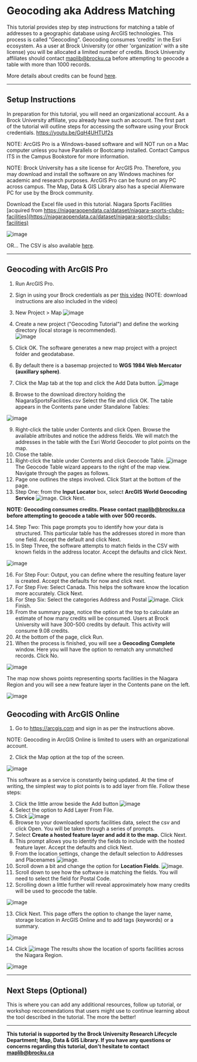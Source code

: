# Geocoding aka Address Matching
This tutorial provides step by step instructions for matching a table of addresses to a geographic database using ArcGIS technologies. This process is called "Geocoding". Geocoding consumes 'credits' in the Esri ecosystem. As a user at Brock University (or other 'organization' with a site license) you will be allocated a limited number of credits. Brock University affiliates should contact maplib@brocku.ca before attempting to geocode a table with more than 1000 records.

More details about credits can be found [here](https://www.esri.com/en-us/arcgis/products/credits/overview?rsource=%2Fsoftware%2Farcgis%2Farcgisonline%2Fcredits).  

----

## Setup Instructions
In preparation for this tutorial, you will need an organizational account. As a Brock University affiliate, you already have such an account. The first part of the tutorial will outline steps for accessing the software using your Brock credentials. https://youtu.be/GqH4UHTUf2s 

NOTE: ArcGIS Pro is a Windows-based software and will NOT run on a Mac computer unless you have Parallels or Bootcamp installed. Contact Campus ITS in the Campus Bookstore for more information.  

NOTE: Brock University has a site license for ArcGIS Pro. Therefore, you may download and install the software on any Windows machines for academic and research purposes. ArcGIS Pro can be found on any PC across campus. The Map, Data & GIS Library also has a special Alienware PC for use by the Brock community.  

Download the Excel file used in this tutorial. Niagara Sports Facilities [acquired from https://niagaraopendata.ca/dataset/niagara-sports-clubs-facilities](https://niagaraopendata.ca/dataset/niagara-sports-clubs-facilities) 

![image](https://user-images.githubusercontent.com/45638590/227005932-a60acb9f-3b34-4203-9088-5f012f652355.png)

OR...
The CSV is also available [here](NiagaraSportsFacilities.csv).  

----

## Geocoding with ArcGIS Pro

1. Run ArcGIS Pro.
2. Sign in using your Brock credentials as per [this video](https://youtu.be/GqH4UHTUf2s) (NOTE: download instructions are also included in the video)
3. New Project > Map ![image](https://user-images.githubusercontent.com/45638590/227007092-cd43a99b-9b42-4152-a8ca-44f35939986f.png)  

4. Create a new project ("Geocoding Tutorial") and define the working directory (local storage is recommended).  
 ![image](https://user-images.githubusercontent.com/45638590/227007255-e290f578-fdfb-4353-a90b-6c9803f4e25b.png)  
 
5. Click OK. The software generates a new map project with a project folder and geodatabase.
6. By default there is a basemap projected to **WGS 1984 Web Mercator (auxillary sphere)**.
7. Click the Map tab at the top and click the Add Data button. ![image](https://user-images.githubusercontent.com/45638590/227008015-26c10409-bc60-42d9-ae8e-cdc336f8519f.png)  
8. Browse to the download directory holding the NiagaraSportsFacilities.csv Select the file and click OK.
The table appears in the Contents pane under Standalone Tables:

![image](https://user-images.githubusercontent.com/45638590/227008580-a7c08919-b388-4492-9c60-3ec9ebc785f9.png)  

9. Right-click the table under Contents and click Open. Browse the available attributes and notice the address fields. We will match the addresses in the table with the Esri World Geocoder to plot points on the map.
10. Close the table.
11. Right-click the table under Contents and click Geocode Table.
![image](https://user-images.githubusercontent.com/45638590/227594718-e6fe8d94-7661-4e1f-ad61-d10eff85dc5b.png)  The Geocode Table wizard appears to the right of the map view. Navigate through the pages as follows.  
12. Page one outlines the steps involved. Click Start at the bottom of the page.  
13. Step One: from the **Input Locator** box, select **ArcGIS World Geocoding Service** ![image](https://user-images.githubusercontent.com/45638590/227595597-36186f55-7200-4d7c-881d-4f349f5f2063.png).  Click Next.

**NOTE: Geocoding consumes credits. Please contact maplib@brocku.ca before attempting to geocode a table with over 500 records.**

14. Step Two: This page prompts you to identify how your data is structured. This particular table has the addresses stored in more than one field. Accept the default and click Next.  
15. In Step Three, the software attempts to match fields in the CSV with known fields in the address locator. Accept the defaults and click Next.  

![image](https://user-images.githubusercontent.com/45638590/227596541-53cc754f-600d-468c-893f-f85c14e88556.png)

16. For Step Four: Output, you can define where the resulting feature layer is created. Accept the defaults for now and click next.  
17. For Step Five: Select Canada. This helps the software know the location more accurately. Click Next.    
18. For Step Six: Select the categories Address and Postal ![image](https://user-images.githubusercontent.com/45638590/227597232-6337b58a-fc04-4211-a982-95e1eaaf12eb.png).  Click Finish.  
19. From the summary page, notice the option at the top to calculate an estimate of how many credits will be consumed. Users at Brock University will have 300-500 credits by default. This activity will consume 9.08 credits.  
20. At the bottom of the page, click Run.  
21. When the process is finished, you will see a **Geocoding Complete** window. Here you will have the option to rematch any unmatched records. Click No.

![image](https://user-images.githubusercontent.com/45638590/227598587-38122e37-7632-4f78-96a7-a34d9aab67f6.png)  

The map now shows points representing sports facilities in the Niagara Region and you will see a new feature layer in the Contents pane on the left.  

![image](https://user-images.githubusercontent.com/45638590/227598970-e3f10177-21e4-44fe-ac40-f0077e1fc513.png)


## Geocoding with ArcGIS Online  

1. Go to https://arcgis.com and sign in as per the instructions above. 

NOTE: Geocoding in ArcGIS Online is limited to users with an organizational account.

2. Click the Map option at the top of the screen. 

![image](https://user-images.githubusercontent.com/45638590/227601881-f0bf18bb-c6ee-4c59-b5d1-3c4d9dda8fe6.png)

This software as a service is constantly being updated. At the time of writing, the simplest way to plot points is to add layer from file. Follow these steps:  

3. Click the little arrow beside the Add button ![image](https://user-images.githubusercontent.com/45638590/227602353-b3590aac-f145-4b7c-9c84-1ae88e13bb7a.png)  
4. Select the option to Add Layer From File.  
5. Click ![image](https://user-images.githubusercontent.com/45638590/227602648-f182d3b6-7677-4b8e-8045-881f9a8ba741.png)
6. Browse to your downloaded sports facilities data, select the csv and click Open. You will be taken through a series of prompts.
7. Select **Create a hosted feature layer and add it to the map.** Click Next.
8. This prompt allows you to identify the fields to include with the hosted feature layer. Accept the defaults and click Next. 
9. From the location settings, change the default selection to Addresses and Placenames ![image](https://user-images.githubusercontent.com/45638590/227603511-6799b99f-60cf-49ac-b77b-d2ba1436a683.png). 
10. Scroll down a bit and change the option for **Location Fields**. ![image](https://user-images.githubusercontent.com/45638590/227603839-ee48bcef-4e2a-4954-8814-20734007be2e.png). 
11. Scroll down to see how the software is matching the fields. You will need to select the field for Postal Code.
12. Scrolling down a little further will reveal approximately how many credits will be used to geocode the table.
 
![image](https://user-images.githubusercontent.com/45638590/227604218-ff42f5cd-6df7-41b3-9f8b-0b311919abf9.png)

13. Click Next. This page offers the option to change the layer name, storage location in ArcGIS Online and to add tags (keywords) or a summary.

![image](https://user-images.githubusercontent.com/45638590/227604646-efe7d799-0c48-4dd4-b25d-07455b5c0d99.png)

14. Click ![image](https://user-images.githubusercontent.com/45638590/227604709-afb779c6-512c-4829-927a-f0cc94ec3750.png) The results show the location of sports facilities across the Niagara Region.

![image](https://user-images.githubusercontent.com/45638590/227604891-4e6acf68-dd26-4a6f-9392-e7ae78bc7e72.png)



----

## Next Steps (Optional)
This is where you can add any additional resources, follow up tutorial, or workshop reccomendations that users might use to continue learning about the tool described in the tutorial.  The more the better!

----

**This tutorial is supported by the Brock University Research Lifecycle Department; Map, Data & GIS Library.  If you have any questions or concerns regarding this tutorial, don't hesitate to contact [maplib@brocku.ca](mailto:maplib@brocku.ca)**
